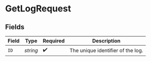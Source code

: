 # GetLogRequest


## Fields

| Field                             | Type                              | Required                          | Description                       |
| --------------------------------- | --------------------------------- | --------------------------------- | --------------------------------- |
| `ID`                              | *string*                          | :heavy_check_mark:                | The unique identifier of the log. |